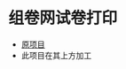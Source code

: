 # 组卷网试卷打印
- [原项目](https://github.com/carloszo/autojs/blob/main/autojs%E5%AE%9E%E6%88%98/%E7%BB%84%E5%8D%B7%E7%BD%911.0.js)
- 此项目在其上方加工
